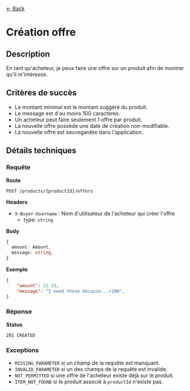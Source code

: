 [← Back](../README.md)

# Création offre

## Description

En tant qu'acheteur, je peux faire une offre sur un produit afin de montrer qu'il m'intéresse.

## Critères de succès

- Le montant minimal est le montant suggéré du produit.
- Le message est d'au moins 100 caractères.
- Un acheteur peut faire seulement 1 offre par produit.
- La nouvelle offre possède une date de création non-modifiable.
- La nouvelle offre est sauvegardée dans l'application.

## Détails techniques

### Requête

**Route**

`POST /products/{productId}/offers`

**Headers**

- `X-Buyer-Username` : Nom d'utilisateur de l'acheteur qui créer l'offre
  - type: `string`

**Body**

```ts
{
  amount: Amount,
  message: string,
}
```

**Exemple**

```json
{
    "amount": 12.33,
    "message": "I need these because...+100",
}
```

### Réponse

**Status**

`201 CREATED`

### Exceptions

- `MISSING_PARAMETER` si un champ de la requête est manquant.
- `INVALID_PARAMETER` si un des champs de la requête est invalide.
- `NOT_PERMITTED` si une offre de l'acheteur existe déjà sur le produit.
- `ITEM_NOT_FOUND` si le produit associé à `productId` n'existe pas.
